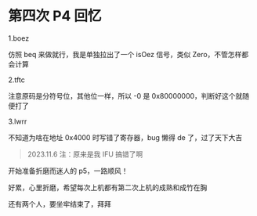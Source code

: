 # 第四次 P4 回忆

1.boez

仿照 beq 来做就行，我是单独拉出了一个 isOez 信号，类似 Zero，不管怎样都会计算

2.tftc

注意原码是分符号位，其他位一样，所以 -0 是 0x80000000，判断好这个就随便打了

3.lwrr

不知道为啥在地址 0x4000 时写错了寄存器，bug 懒得 de 了，过了天下大吉

> 2023.11.6 注：原来是我 IFU 搞错了啊



开始准备折磨而迷人的 p5，一路顺风！

好累，心里折磨，希望每次上机都有第二次上机的成熟和成竹在胸

还有两个人，要坐牢结束了，拜拜